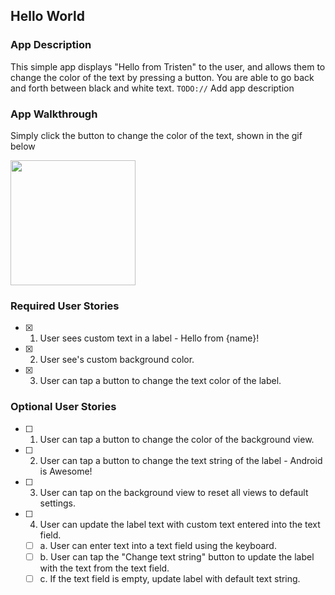 ## Hello World

### App Description
This simple app displays "Hello from Tristen" to the user, and allows them to change the color of the text by pressing a button. You are able to go back and forth between black and white text.
`TODO://` Add app description

### App Walkthrough
Simply click the button to change the color of the text, shown in the gif below

<img src="https://recordit.co/pJKIqo0BxI" width=200><br>

### Required User Stories
- [X] 1. User sees custom text in a label - Hello from {name}!
- [X] 2. User see's custom background color.
- [X] 3. User can tap a button to change the text color of the label.

### Optional User Stories
- [ ] 1. User can tap a button to change the color of the background view.  
- [ ] 2. User can tap a button to change the text string of the label - Android is Awesome!  
- [ ] 3. User can tap on the background view to reset all views to default settings.  
- [ ] 4. User can update the label text with custom text entered into the text field.  
   - [ ] a. User can enter text into a text field using the keyboard.  
   - [ ] b. User can tap the "Change text string" button to update the label with the text from the text field.  
   - [ ] c. If the text field is empty, update label with default text string. 
